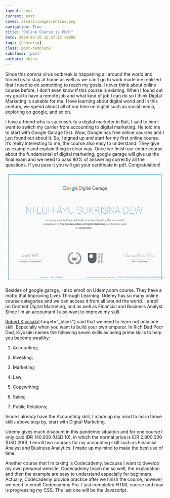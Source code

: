 ```yaml
---
layout: post
current: post
cover: assets/images/online.png
navigation: True
title: "Online Course is FUN!"
date: 2020-05-16 22:57:12 +0800
tags: [Learning]
class: post-template
subclass: 'post'
authors: shina
---
```


Since this corona virus outbreak is happening all around the world and forced us to stay at home as well as we can’t go to work made me realized that I need to do something to reach my goals. I never think about online course before, I don’t even know if this course is existing. When I found out my goal to have a remote job and what kind of job I can do so I think Digital Marketing is suitable for me. I love learning about digital world and in this century, we spend almost all of our time on digital such as social media, exploring on google, and so on.

I have a friend who is successfully a digital marketer in Bali, I said to him I want to switch my carrier from accounting to digital marketing. He told me to start with Google Garage first. Wow, Google has free online courses and I just found out about it. So, I signed up and start for my first online course. It’s really interesting to me, the course also easy to understand. They give us example and explain thing in clear way. Once we finish our entire course about the fundamental of digital marketing, google garage will give us the final exam and we need to pass 80% of answering correctly all the questions. If you pass it you will get your certificate in pdf. Congratulation!

![My Google Garage Certificate](assets/images/google-garage.png)

Besides of google garage, I also enroll on Udemy.com course. They have a motto that Improving Lives Through Learning. Udemy has so many online course categories and we can access it from all around the world. I enroll on Content Digital Marketing, and as well as Financial and Business Analyst. Since I’m an accountant I also want to improve my skill. 

[Robert Kiyosaki](https://www.richdad.com/){:target="_blank"} said that we need to learn not only one skill. Especially when you want to build your own emperor. In Rich Dad Poor Dad, Kiyosaki names the following seven skills as being prime skills to help you become wealthy:

1.	Accounting;

2.	Investing;

3.	Marketing;

4.	Law;

5.	Copywriting;

6.	Sales;

7.	Public Relations;

Since I already have the Accounting skill, I made up my mind to learn those skills above step by, start with Digital Marketing.

Udemy gives much discount in this pandemic situation and for one course I only paid IDR 140.000 (USD 10), in which the normal price is IDR 2.800.000 (USD 200). I enroll two courses for my accounting skill such as Financial Analyst and Business Analytics. I made up my mind to make the best use of time.

Another course that I’m taking is Codecademy, because I want to develop my own personal website. Codecademy teach me so well, the explanation and then the example are easy to understand especially for beginners. Actually, Codecademy provide practice after we finish the course, however we need to enroll Codecademy Pro. I just completed HTML course and now is progressing my CSS. The last one will be the Javascript.

 


